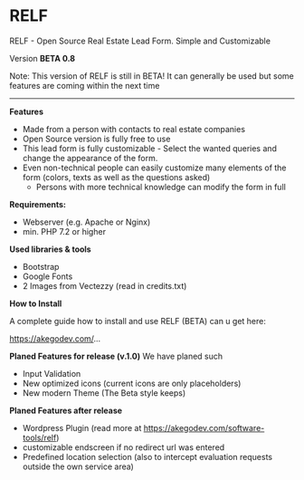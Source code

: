 # RELF
RELF - Open Source Real Estate Lead Form. Simple and Customizable 

Version **BETA 0.8**

Note: This version of RELF is still in BETA! It can generally be used but some features are coming within the next time

-----------------------------------------------------------------------

**Features**
- Made from a person with contacts to real estate companies
- Open Source version is fully free to use
- This lead form is fully customizable - Select the wanted queries and change the appearance of the form.
- Even non-technical people can easily customize many elements of the form (colors, texts as well as the questions asked) 
  - Persons with more technical knowledge can modify the form in full

**Requirements:**
- Webserver (e.g. Apache or Nginx)
- min. PHP 7.2 or higher


**Used libraries & tools**
- Bootstrap
- Google Fonts
- 2 Images from Vectezzy (read in credits.txt)


**How to Install**

A complete guide how to install and use RELF (BETA) can u get here: 

https://akegodev.com/...

**Planed Features for release (v.1.0)**
We have planed such 
- Input Validation
- New optimized icons (current icons are only placeholders)
- New modern Theme (The Beta style keeps)


**Planed Features after release**
- Wordpress Plugin (read more at https://akegodev.com/software-tools/relf)
- customizable endscreen if no redirect url was entered
- Predefined location selection (also to intercept evaluation requests outside the own service area) 
